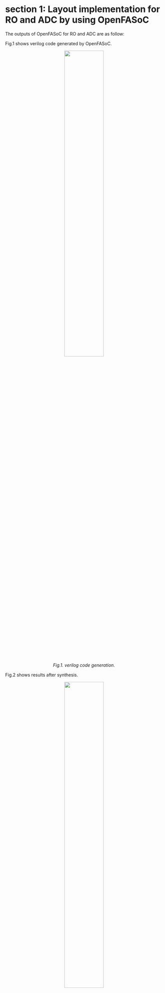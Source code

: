 # section 1: Layout implementation for RO and ADC by using OpenFASoC

The outputs of OpenFASoC for RO and ADC are as follow:<br>

Fig.1 shows verilog code generated by OpenFASoC.
<p align="center">
 <img src="https://user-images.githubusercontent.com/38715276/225945744-8e7744b9-4d88-44ef-9561-9d93088903a1.PNG"  style="width:50%"/>
    <br>
    <em>Fig.1. verilog code generation.</em>
</p>

Fig.2 shows results after synthesis.
<p align="center">
 <img src="https://user-images.githubusercontent.com/38715276/225946470-cc9de8db-246c-4745-8e6b-7e5f50ba5240.PNG"  style="width:50%"/>
    <br>
    <em>Fig.2. the result of synthesis.</em>
</p>

Fig.3 illustrates results for floorplan.
<p align="center">
 <img src="https://user-images.githubusercontent.com/38715276/226011873-cb524de6-efff-44fa-83a0-4247c1c5b0b9.PNG"  style="width:50%"/>
    <br>
    <em>Fig.3. the result of floorplan.</em>
</p>

Fig.4 illustrates results for placement.
<p align="center">
 <img src="https://user-images.githubusercontent.com/38715276/227605213-9280d776-8b71-4156-b10c-13db5af82b94.PNG"  style="width:50%"/>
    <br>
    <em>Fig.4. the result of placement.</em>
</p>
